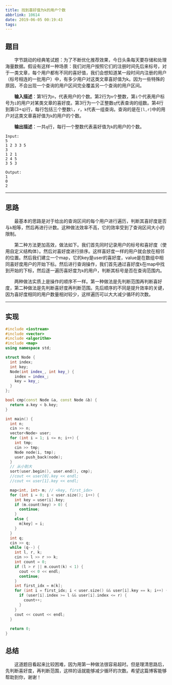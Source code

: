 ```yaml
---
title: 找到喜好值为k的用户个数
abbrlink: 10614
date: 2019-06-05 00:19:43
tags:
---
```


## 题目

&emsp;&emsp;字节跳动的经典笔试题：为了不断优化推荐效果，今日头条每天要存储和处理海量数据。假设有这样一种场景：我们对用户按照它们的注册时间先后来标号，对于一类文章，每个用户都有不同的喜好值，我们会想知道某一段时间内注册的用户（标号相连的一批用户）中，有多少用户对这类文章喜好值为k。因为一些特殊的原因，不会出现一个查询的用户区间完全覆盖另一个查询的用户区间。

<!-- more -->

&emsp;&emsp;**输入描述**：第1行为`n`，代表用户的个数。第2行为`n`个整数，第`i`个代表用户标号为`i`的用户对某类文章的喜好度。第3行为一个正整数`q`代表查询的组数。第4行到第(3+q)行，每行包括三个整数`l`，`r`，`k`代表一组查询。查询的是在`[l,r]`中的用户对这类文章喜好值为`k`的用户的个数。

&emsp;&emsp;**输出描述**：一共`q`行，每行一个整数代表喜好值为`k`的用户的个数。

```
Input:
5
1 2 3 3 5
3
1 2 1
2 4 5
3 5 3

Output:
1
0
2
```

---

## 思路

&emsp;&emsp;最基本的思路是对于给出的查询区间的每个用户进行遍历，判断其喜好度是否与`k`相等，然后再进行计数。这种做法效率不高，它的效率受到了查询区间大小的限制。

&emsp;&emsp;第二种方法更加高效，做法如下。我们首先同时记录用户的标号和喜好度（使用自定义结构体）。然后对喜好度进行排序。这样喜好度一样的用户就会放在相邻的位置。然后我们建立一个map，它的key是user的喜好度，value是在数组中相同喜好度用户的开始下标。然后进行查询操作，我们首先通过喜好度`k`在map中找到开始的下标，然后逐一遍历喜好度为`k`的用户，判断其标号是否在查询范围内。

&emsp;&emsp;两种做法实质上是操作的顺序不一样。第一种做法是先判断范围再判断喜好度，第二种做法是先判断喜好度再判断范围。先后顺序的不同是提升效率的关键，因为喜好度相同的用户数量相对较少，这样遍历可以大大减少循环的次数。

---

## 实现

```c++
#include <iostream>
#include <vector>
#include <algorithm>
#include <map>
using namespace std;

struct Node {
  int index;
  int key;
  Node(int index_, int key_) {
    index = index_;
    key = key_;
  }
};

bool cmp(const Node &a, const Node &b) {
  return a.key < b.key;
}

int main() {
  int n;
  cin >> n;
  vector<Node> user;
  for (int i = 1; i <= n; i++) {
    int tmp;
    cin >> tmp;
    Node node(i, tmp);
    user.push_back(node);
  }
  // 从小到大
  sort(user.begin(), user.end(), cmp);
  //cout << user[0].key << endl;
  //cout << user[1].key << endl;

  map<int, int> m; // <key, first_idx>
  for (int i = 0; i < user.size(); i++) {
    int key = user[i].key;
    if (m.count(key) > 0) {
      continue;
    }
    else {
      m[key] = i;
    }
  }
  int q;
  cin >> q;
  while (q--) {
    int l, r, k;
    cin >> l >> r >> k;
    int count = 0;
    if (l > r || m.count(k) < 1) {
      cout << 0 << endl;
      continue;
    }
    int first_idx = m[k];
    for (int i = first_idx; i < user.size() && user[i].key == k; i++) {
      if (user[i].index >= l && user[i].index <= r) {
        count++;
      }
    }
    cout << count << endl;
  }
  
  return 0;
}
```

## 总结

&emsp;&emsp;这道题目看起来比较困难，因为用第一种做法很容易超时。但是理清思路后，先判断喜好度，再判断范围，这样的话就能够减少循环的次数。希望这篇博客能够帮助到你，谢谢！